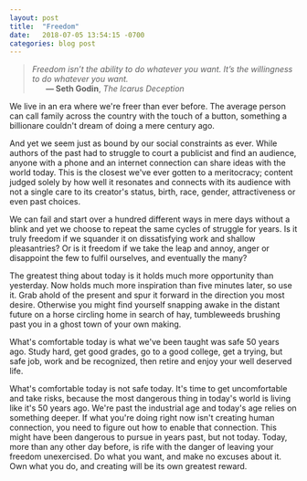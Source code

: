 ```yaml
---
layout: post
title:  "Freedom"
date:   2018-07-05 13:54:15 -0700
categories: blog post
---
```


>*Freedom isn’t the ability to do whatever you want. It’s the willingness to do whatever you want.* 
 <br>&nbsp;&nbsp;&nbsp;&nbsp;&nbsp;&nbsp;__&mdash; Seth Godin__, *The Icarus Deception* 

We live in an era where we're freer than ever before. The average person can call family across the country with the touch of a button, something a billionare couldn't dream of doing a mere century ago. 

And yet we seem just as bound by our social constraints as ever. While authors of the past had to struggle to court a publicist and find an audience, anyone with a phone and an internet connection can share ideas with the world today. This is the closest we've ever gotten to a meritocracy; content judged solely by how well it resonates and connects with its audience with not a single care to its creator's status, birth, race, gender, attractiveness or even past choices. 

We can fail and start over a hundred different ways in mere days without a blink and yet we choose to repeat the same cycles of struggle for years. Is it truly freedom if we squander it on dissatisfying work and shallow pleasantries? Or is it freedom if we take the leap and annoy, anger or disappoint the few to fulfil ourselves, and eventually the many?

The greatest thing about today is it holds much more opportunity than yesterday. Now holds much more inspiration than five minutes later, so use it. Grab ahold of the present and spur it forward in the direction you most desire. Otherwise you might find yourself snapping awake in the distant future on a horse circling home in search of hay, tumbleweeds brushing past you in a ghost town of your own making. 

What's comfortable today is what we've been taught was safe 50 years ago. Study hard, get good grades, go to a good college, get a trying, but safe job, work and be recognized, then retire and enjoy your well deserved life. 

What's comfortable today is not safe today. It's time to get uncomfortable and take risks, because the most dangerous thing in today's world is living like it's 50 years ago. We're past the industrial age and today's age relies on something deeper. If what you're doing right now isn't creating human connection, you need to figure out how to enable that connection. This might have been dangerous to pursue in years past, but not today. Today, more than any other day before, is rife with the danger of leaving your freedom unexercised. Do what you want, and make no excuses about it. Own what you do, and creating will be its own greatest reward.







